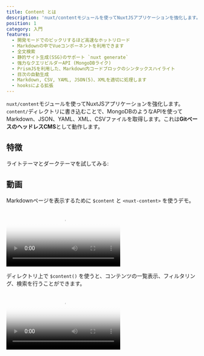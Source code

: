 ```yaml
---
title: Content とは
description: 'nuxt/contentモジュールを使ってNuxtJSアプリケーションを強化します。content/ディレクトリに書き込むことで、MongoDBのようなAPIを使ってMarkdown、JSON、YAML、CSVファイルを取得します。これはGitベースのヘッドレスCMSとして動作します。'
position: 1
category: 入門
features:
  - 開発モードでのビックリするほど高速なホットリロード
  - Markdownの中でVueコンポーネントを利用できます
  - 全文検索
  - 静的サイト生成(SSG)のサポート `nuxt generate`
  - 強力なクエリビルダーAPI (MongoDBライク)
  - PrismJSを利用した、Markdown内コードブロックのシンタックスハイライト
  - 目次の自動生成
  - Markdown, CSV, YAML, JSON(5)、XMLを適切に処理します
  - hooksによる拡張
---
```


`nuxt/content`モジュールを使ってNuxtJSアプリケーションを強化します。`content/`ディレクトリに書き込むことで、MongoDBのようなAPIを使ってMarkdown、JSON、YAML、XML、CSVファイルを取得します。これは**GitベースのヘッドレスCMS**として動作します。

## 特徴

<base-list :items="features"></base-list>

<p class="flex items-center">ライトテーマとダークテーマを試してみる: <app-color-switcher class="p-2"></app-color-switcher></p>

## 動画

Markdownページを表示するために `$content` と `<nuxt-content>` を使うデモ。

<video poster="https://res.cloudinary.com/nuxt/video/upload/v1588091670/nuxt-content_wxnjje.jpg" loop playsinline controls>
  <source src="https://res.cloudinary.com/nuxt/video/upload/q_auto/v1588091670/nuxt-content_wxnjje.webm" type="video/webm" />
  <source src="https://res.cloudinary.com/nuxt/video/upload/q_auto/v1588091670/nuxt-content_wxnjje.mp4" type="video/mp4" />
  <source src="https://res.cloudinary.com/nuxt/video/upload/q_auto/v1588091670/nuxt-content_wxnjje.ogv" type="video/ogg" />
</video>

ディレクトリ上で `$content()` を使うと、コンテンツの一覧表示、フィルタリング、検索を行うことができます。

<video poster="https://res.cloudinary.com/nuxt/video/upload/v1588095794/nuxt-content-movies_c0cq9p.jpg" loop playsinline controls>
  <source src="https://res.cloudinary.com/nuxt/video/upload/q_auto/v1588095794/nuxt-content-movies_c0cq9p.webm" type="video/webm" />
  <source src="https://res.cloudinary.com/nuxt/video/upload/q_auto/v1588095794/nuxt-content-movies_c0cq9p.mp4" type="video/mp4" />
  <source src="https://res.cloudinary.com/nuxt/video/upload/q_auto/v1588095794/nuxt-content-movies_c0cq9p.ogv" type="video/ogg" />
</video>
